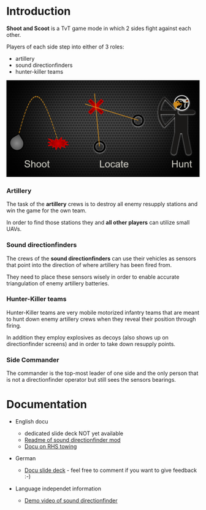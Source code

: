 # Introduction
**Shoot and Scoot** is a TvT game mode in which 2 sides fight against each other.

Players of each side step into either of 3 roles:
* artillery 
* sound directionfinders 
* hunter-killer teams

![](pics/SnS_loadpic.png)


### Artillery
The task of the **artillery** crews is to destroy all enemy resupply stations and win the game for the own team.

In order to find those stations they and **all other players** can utilize small UAVs.


### Sound directionfinders
The crews of the **sound directionfinders** can use their vehicles as sensors that point into the direction of where artillery has been fired from. 

They need to place these sensors wisely in order to enable accurate triangulation of enemy artillery batteries.


### Hunter-Killer teams
Hunter-Killer teams are very mobile motorized infantry teams that are meant to hunt down enemy artillery crews when they reveal their position through firing.

In addition they employ explosives as decoys (also shows up on directionfinder screens) and in order to take down resupply points.


### Side Commander
The commander is the top-most leader of one side and the only person that is not a directionfinder operator but still sees the sensors bearings.


# Documentation
* English docu 
  * dedicated slide deck NOT yet available
  * [Readme of sound directionfinder mod](https://github.com/Perondas/arsr.VR/blob/main/README.md)
  * [Docu on RHS towing](https://www.rhsmods.org/w/towing)

* German 
  * [Docu slide deck](https://docs.google.com/presentation/d/1BGDOxqqZw4T6js3oQ4mPr4E7f8NLZsPS85MUAAIYvco/edit?usp=sharing) - feel free to comment if you want to give feedback :-)

* Language independet information
  * [Demo video of sound directionfinder](https://www.youtube.com/watch?v=uboQB55MTRY)


